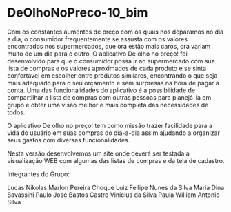 # DeOlhoNoPreco-10_bim

Com os constantes aumentos de preço com os quais nos deparamos no dia a dia, o consumidor frequentemente se assusta com os valores encontrados nos supermercados, que ora estão mais caros, ora variam muito de um dia para o outro. O aplicativo De olho no preço! foi desenvolvido para que o consumidor possa ir ao supermercado com sua lista de compras e os valores aproximados de cada produto e se sinta confortável em escolher entre produtos similares, encontrando o que seja mais adequado para o seu orçamento e sem surpresas na hora de pagar a conta. Uma das funcionalidades do aplicativo é a possibilidade de compartilhar a lista de compras com outras pessoas para planejá-la em grupo e obter uma visão melhor e mais completa das necessidades de todos.

O aplicativo De olho no preço! tem como missão trazer facilidade para a vida do usuário em suas compras do dia-a-dia assim ajudando a organizar seus gastos com diversas funcionalidades.

Nesta versão desenvolvemos um site onde deverá ser testada a visualização WEB com algumas das listas de compras e da tela de cadastro.

Integrantes do Grupo:

Lucas Nikolas Marlon Pereira Choque
Luiz Fellipe Nunes da Silva
Maria Dina Savassini
Paulo José Bastos Castro
Vinícius da Silva Paula
William Antonio Silva
